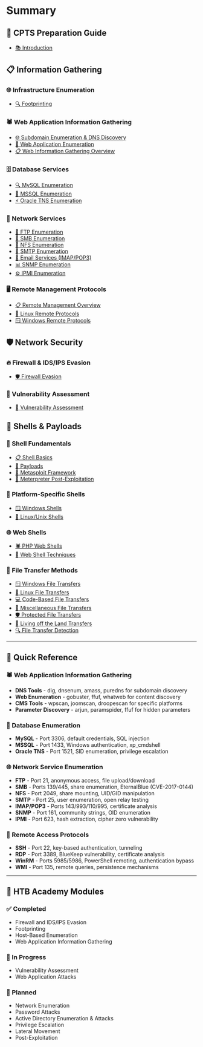 # Summary

## 🎯 CPTS Preparation Guide

* [📚 Introduction](README.md)

## 📋 Information Gathering

### 🌐 Infrastructure Enumeration
* [🔍 Footprinting](footprinting.md)

### 🕷️ Web Application Information Gathering
* [🌐 Subdomain Enumeration & DNS Discovery](web-enumeration/subdomain-enumeration.md)
* [🔧 Web Application Enumeration](web-enumeration/web-application-enumeration.md)
* [📋 Web Information Gathering Overview](web-enumeration/web-information-gathering.md)


### 🗄️ Database Services
* [🔍 MySQL Enumeration](databases/mysql-enumeration.md)
* [🏢 MSSQL Enumeration](databases/mssql-enumeration.md)
* [⚡ Oracle TNS Enumeration](databases/oracle-enumeration.md)

### 📁 Network Services
* [📂 FTP Enumeration](services/ftp-enumeration.md)
* [🔗 SMB Enumeration](services/smb-enumeration.md)
* [📁 NFS Enumeration](services/nfs-enumeration.md)
* [📧 SMTP Enumeration](services/smtp-enumeration.md)
* [📮 Email Services (IMAP/POP3)](services/email-enumeration.md)
* [📊 SNMP Enumeration](services/snmp-enumeration.md)
* [⚙️ IPMI Enumeration](services/ipmi-enumeration.md)

### 🖥️ Remote Management Protocols
* [📋 Remote Management Overview](remote-management/remote-management.md)
* [🐧 Linux Remote Protocols](remote-management/linux-remote-protocols.md)
* [🪟 Windows Remote Protocols](remote-management/windows-remote-protocols.md)

## 🛡️ Network Security

### 🔥 Firewall & IDS/IPS Evasion
* [🛡️ Firewall Evasion](firewall-evasion.md)

### 🎯 Vulnerability Assessment
* [🎯 Vulnerability Assessment](vulnerability-assessment.md)

## 🔧 Shells & Payloads

### 🐚 Shell Fundamentals
* [📋 Shell Basics](shells-payloads/shell-basics.md)
* [🎯 Payloads](shells-payloads/payloads.md)
* [🔧 Metasploit Framework](shells-payloads/metasploit-framework.md)
* [🚀 Meterpreter Post-Exploitation](shells-payloads/meterpreter.md)

### 🐧 Platform-Specific Shells
* [🪟 Windows Shells](shells-payloads/windows-shells.md)
* [🐧 Linux/Unix Shells](shells-payloads/nix-shells.md)

### 🌐 Web Shells
* [🕷️ PHP Web Shells](shells-payloads/php-web-shells.md)
* [🔧 Web Shell Techniques](shells-payloads/web-shells.md)

### 📁 File Transfer Methods
* [🪟 Windows File Transfers](file-transfers/windows-file-transfers.md)
* [🐧 Linux File Transfers](file-transfers/linux-file-transfers.md)
* [💻 Code-Based File Transfers](file-transfers/code-file-transfers.md)
* [🔀 Miscellaneous File Transfers](file-transfers/miscellaneous-file-transfers.md)
* [🛡️ Protected File Transfers](file-transfers/protected-file-transfers.md)
* [🎯 Living off the Land Transfers](file-transfers/living-off-the-land-file-transfers.md)
* [🔍 File Transfer Detection](file-transfers/file-transfer-detection.md)

---

## 📖 Quick Reference

### 🕷️ Web Application Information Gathering
* **DNS Tools** - dig, dnsenum, amass, puredns for subdomain discovery
* **Web Enumeration** - gobuster, ffuf, whatweb for content discovery
* **CMS Tools** - wpscan, joomscan, droopescan for specific platforms
* **Parameter Discovery** - arjun, paramspider, ffuf for hidden parameters

### 🔧 Database Enumeration
* **MySQL** - Port 3306, default credentials, SQL injection
* **MSSQL** - Port 1433, Windows authentication, xp_cmdshell
* **Oracle TNS** - Port 1521, SID enumeration, privilege escalation

### 🌐 Network Service Enumeration
* **FTP** - Port 21, anonymous access, file upload/download
* **SMB** - Ports 139/445, share enumeration, EternalBlue (CVE-2017-0144)
* **NFS** - Port 2049, share mounting, UID/GID manipulation
* **SMTP** - Port 25, user enumeration, open relay testing
* **IMAP/POP3** - Ports 143/993/110/995, certificate analysis
* **SNMP** - Port 161, community strings, OID enumeration
* **IPMI** - Port 623, hash extraction, cipher zero vulnerability

### 🔐 Remote Access Protocols
* **SSH** - Port 22, key-based authentication, tunneling
* **RDP** - Port 3389, BlueKeep vulnerability, certificate analysis
* **WinRM** - Ports 5985/5986, PowerShell remoting, authentication bypass
* **WMI** - Port 135, remote queries, persistence mechanisms

---

## 🎯 HTB Academy Modules

### ✅ Completed
* Firewall and IDS/IPS Evasion
* Footprinting
* Host-Based Enumeration
* Web Application Information Gathering

### 🔄 In Progress
* Vulnerability Assessment
* Web Application Attacks

### 📅 Planned
* Network Enumeration
* Password Attacks
* Active Directory Enumeration & Attacks
* Privilege Escalation
* Lateral Movement
* Post-Exploitation 